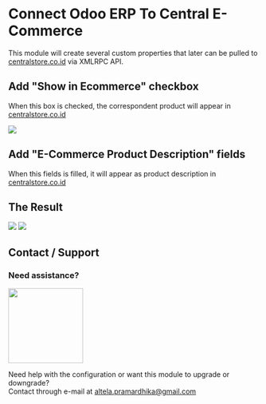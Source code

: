 # Connect Odoo ERP To Central E-Commerce


This module will create several custom properties that later can be
pulled to [centralstore.co.id](https://centralstore.co.id) via XMLRPC API. 
  

## Add "Show in Ecommerce" checkbox

When this box is checked, the correspondent product will appear in [centralstore.co.id](https://centralstore.co.id)

<img src="show_in_ecommerce.jpg" class="oe_screenshot" />  
  
  
## Add "E-Commerce Product Description" fields

When this fields is filled, it will appear as product description in [centralstore.co.id](https://centralstore.co.id)

## The Result

<div class="oe_demo oe_row_img oe_centered">

<img src="result1.png" class="oe_screenshot" />

<img src="result2.png" class="oe_screenshot" />

## Contact / Support

### Need assistance?

</div>

[<img src="provider_icon.png" width="150" height="150" />][]  
  
Need help with the configuration or want this module to upgrade or
downgrade?  
Contact through e-mail at <altela.pramardhika@gmail.com>

</div>

</div>

  [1]: main_screenshot.jpg
  [centralstore.co.id]: https://centralstore.co.id
  [<img src="provider_icon.png" width="150" height="150" />]: http://www.altela.my.id